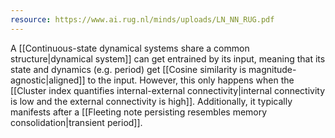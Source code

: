 ```yaml
---
resource: https://www.ai.rug.nl/minds/uploads/LN_NN_RUG.pdf
---
```


A [[Continuous-state dynamical systems share a common structure|dynamical system]] can get entrained by its input, meaning that its state and dynamics (e.g. period) get [[Cosine similarity is magnitude-agnostic|aligned]] to the input. However, this only happens when the [[Cluster index quantifies internal-external connectivity|internal connectivity is low and the external connectivity is high]]. Additionally, it typically manifests after a [[Fleeting note persisting resembles memory consolidation|transient period]].